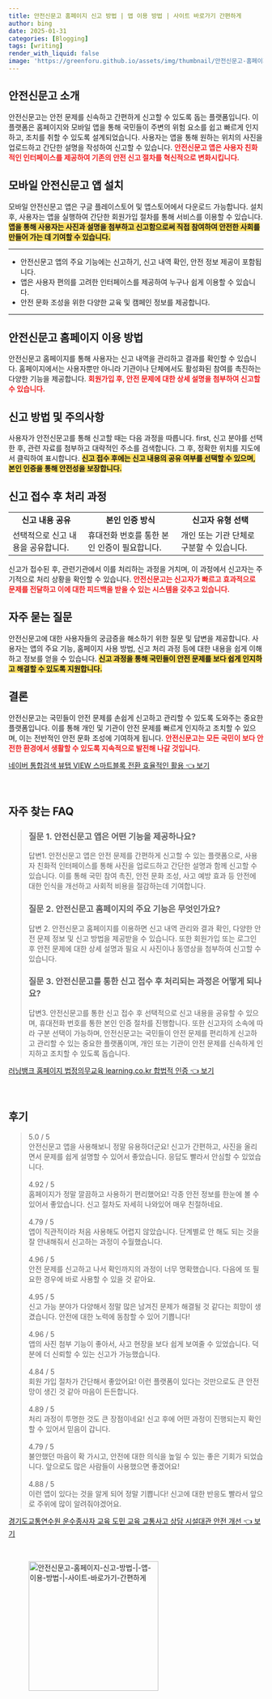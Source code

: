 ```yaml
---
title: 안전신문고 홈페이지 신고 방법 | 앱 이용 방법 | 사이트 바로가기 간편하게
author: bing
date: 2025-01-31
categories: [Blogging]
tags: [writing]
render_with_liquid: false
image: 'https://greenforu.github.io/assets/img/thumbnail/안전신문고-홈페이지-신고-방법-|-앱-이용-방법-|-사이트-바로가기-간편하게.webp'
---
```



<h2 id='안전신문고_소개'>안전신문고 소개</h2>

<p>안전신문고는 안전 문제를 신속하고 간편하게 신고할 수 있도록 돕는 플랫폼입니다. 이 플랫폼은 홈페이지와 모바일 앱을 통해 국민들이 주변의 위험 요소를 쉽고 빠르게 인지하고, 조치를 취할 수 있도록 설계되었습니다. 사용자는 앱을 통해 원하는 위치의 사진을 업로드하고 간단한 설명을 작성하여 신고할 수 있습니다. <b><span style="color: #ee2323;">안전신문고 앱은 사용자 친화적인 인터페이스를 제공하여 기존의 안전 신고 절차를 혁신적으로 변화시킵니다.</span></b></p>

<h2 id='모바일_안전신문고_앱_설치'>모바일 안전신문고 앱 설치</h2>

<p>모바일 안전신문고 앱은 구글 플레이스토어 및 앱스토어에서 다운로드 가능합니다. 설치 후, 사용자는 앱을 실행하여 간단한 회원가입 절차를 통해 서비스를 이용할 수 있습니다. <b><span style="background-color: #ffe066;">앱을 통해 사용자는 사진과 설명을 첨부하고 신고함으로써 직접 참여하여 안전한 사회를 만들어 가는 데 기여할 수 있습니다.</span></b></p>

<hr />

<ul>
    <li>안전신문고 앱의 주요 기능에는 신고하기, 신고 내역 확인, 안전 정보 제공이 포함됩니다.</li>
    <li>앱은 사용자 편의를 고려한 인터페이스를 제공하여 누구나 쉽게 이용할 수 있습니다.</li>
    <li>안전 문화 조성을 위한 다양한 교육 및 캠페인 정보를 제공합니다.</li>
</ul>

<hr />

<h2 id='안전신문고_홈페이지_이용_방법'>안전신문고 홈페이지 이용 방법</h2>

<p>안전신문고 홈페이지를 통해 사용자는 신고 내역을 관리하고 결과를 확인할 수 있습니다. 홈페이지에서는 사용자뿐만 아니라 기관이나 단체에서도 활성화된 참여를 촉진하는 다양한 기능을 제공합니다. <b><span style="color: #ee2323;">회원가입 후, 안전 문제에 대한 상세 설명을 첨부하여 신고할 수 있습니다.</span></b></p>

<h2 id='신고_방법_및_주의사항'>신고 방법 및 주의사항</h2>

<p>사용자가 안전신문고를 통해 신고할 때는 다음 과정을 따릅니다. first, 신고 분야를 선택한 후, 관련 자료를 첨부하고 대략적인 주소를 검색합니다. 그 후, 정확한 위치를 지도에서 클릭하여 표시합니다. <b><span style="background-color: #ffe066;">신고 접수 후에는 신고 내용의 공유 여부를 선택할 수 있으며, 본인 인증을 통해 안전성을 보장합니다.</span></b></p>

<h2 id='신고_접수_후_처리_과정'>신고 접수 후 처리 과정</h2>

<table>
    <tr>
        <td style="text-align: center; height: 17px;"><b>신고 내용 공유</b></td>
        <td style="text-align: center; height: 17px;"><b>본인 인증 방식</b></td>
        <td style="text-align: center; height: 17px;"><b>신고자 유형 선택</b></td>
    </tr>
    <tr>
        <td>선택적으로 신고 내용을 공유합니다.</td>
        <td>휴대전화 번호를 통한 본인 인증이 필요합니다.</td>
        <td>개인 또는 기관 단체로 구분할 수 있습니다.</td>
    </tr>
</table>

<p>신고가 접수된 후, 관련기관에서 이를 처리하는 과정을 거치며, 이 과정에서 신고자는 주기적으로 처리 상황을 확인할 수 있습니다. <b><span style="color: #ee2323;">안전신문고는 신고자가 빠르고 효과적으로 문제를 전달하고 이에 대한 피드백을 받을 수 있는 시스템을 갖추고 있습니다.</span></b></p>

<h2 id='자주_묻는_질문'>자주 묻는 질문</h2>

<p>안전신문고에 대한 사용자들의 궁금증을 해소하기 위한 질문 및 답변을 제공합니다. 사용자는 앱의 주요 기능, 홈페이지 사용 방법, 신고 처리 과정 등에 대한 내용을 쉽게 이해하고 정보를 얻을 수 있습니다. <b><span style="background-color: #ffe066;">신고 과정을 통해 국민들이 안전 문제를 보다 쉽게 인지하고 해결할 수 있도록 지원합니다.</span></b></p>

<h2 id='결론'>결론</h2>

<p>안전신문고는 국민들이 안전 문제를 손쉽게 신고하고 관리할 수 있도록 도와주는 중요한 플랫폼입니다. 이를 통해 개인 및 기관이 안전 문제를 빠르게 인지하고 조치할 수 있으며, 이는 전반적인 안전 문화 조성에 기여하게 됩니다. <b><span style="color: #ee2323;">안전신문고는 모든 국민이 보다 안전한 환경에서 생활할 수 있도록 지속적으로 발전해 나갈 것입니다.</span></b></p>


<p><a class="click-button" title="네이버 통합검색 뷰탭 VIEW 스마트블록 전환 효율적인 활용" href="https://greenforu.github.io/posts/%EB%84%A4%EC%9D%B4%EB%B2%84-%ED%86%B5%ED%95%A9%EA%B2%80%EC%83%89-%EB%B7%B0%ED%83%AD-VIEW-%EC%8A%A4%EB%A7%88%ED%8A%B8%EB%B8%94%EB%A1%9D-%EC%A0%84%ED%99%98-%ED%9A%A8%EC%9C%A8%EC%A0%81%EC%9D%B8-%ED%99%9C%EC%9A%A9/" rel="dofollow">네이버 통합검색 뷰탭 VIEW 스마트블록 전환 효율적인 활용 👈 보기</a></p><br>
<h2 id='자주_찾는_FAQ'>자주 찾는 FAQ</h2>
<div itemscope="" itemtype="https://schema.org/FAQPage"> 
<blockquote> 
<div itemscope="" itemprop="mainEntity" itemtype="https://schema.org/Question"> 
<h3 itemprop="name">질문 1. 안전신문고 앱은 어떤 기능을 제공하나요?</h3> 
<div itemscope="" itemprop="acceptedAnswer" itemtype="https://schema.org/Answer"> 
<span itemprop="text"> 
<p>답변1. 안전신문고 앱은 안전 문제를 간편하게 신고할 수 있는 플랫폼으로, 사용자 친화적 인터페이스를 통해 사진을 업로드하고 간단한 설명과 함께 신고할 수 있습니다. 이를 통해 국민 참여 촉진, 안전 문화 조성, 사고 예방 효과 등 안전에 대한 인식을 개선하고 사회적 비용을 절감하는데 기여합니다.</p> 
</span> 
</div> 
</div> 

<div itemscope="" itemprop="mainEntity" itemtype="https://schema.org/Question"> 
<h3 itemprop="name">질문 2. 안전신문고 홈페이지의 주요 기능은 무엇인가요?</h3> 
<div itemscope="" itemprop="acceptedAnswer" itemtype="https://schema.org/Answer"> 
<span itemprop="text"> 
<p>답변 2. 안전신문고 홈페이지를 이용하면 신고 내역 관리와 결과 확인, 다양한 안전 문제 정보 및 신고 방법을 제공받을 수 있습니다. 또한 회원가입 또는 로그인 후 안전 문제에 대한 상세 설명과 필요 시 사진이나 동영상을 첨부하여 신고할 수 있습니다.</p> 
</span> 
</div> 
</div> 

<div itemscope="" itemprop="mainEntity" itemtype="https://schema.org/Question"> 
<h3 itemprop="name">질문 3. 안전신문고를 통한 신고 접수 후 처리되는 과정은 어떻게 되나요?</h3> 
<div itemscope="" itemprop="acceptedAnswer" itemtype="https://schema.org/Answer"> 
<span itemprop="text"> 
<p>답변3. 안전신문고를 통한 신고 접수 후 선택적으로 신고 내용을 공유할 수 있으며, 휴대전화 번호를 통한 본인 인증 절차를 진행합니다. 또한 신고자의 소속에 따라 구분 선택이 가능하며, 안전신문고는 국민들이 안전 문제를 편리하게 신고하고 관리할 수 있는 중요한 플랫폼이며, 개인 또는 기관이 안전 문제를 신속하게 인지하고 조치할 수 있도록 돕습니다.</p> 
</span> 
</div> 
</div> 
</blockquote> 
</div>
<p><a class="click-button" title="러닝뱅크 홈페이지 법정의무교육 learning.co.kr 합법적 인증" href="https://greenforu.github.io/posts/%EB%9F%AC%EB%8B%9D%EB%B1%85%ED%81%AC-%ED%99%88%ED%8E%98%EC%9D%B4%EC%A7%80-%EB%B2%95%EC%A0%95%EC%9D%98%EB%AC%B4%EA%B5%90%EC%9C%A1-learning.co.kr-%ED%95%A9%EB%B2%95%EC%A0%81-%EC%9D%B8%EC%A6%9D/" rel="dofollow">러닝뱅크 홈페이지 법정의무교육 learning.co.kr 합법적 인증 👈 보기</a></p><br>
<h2 id='후기'>후기</h2>
<div itemscope itemtype="https://schema.org/Product">
  <blockquote>
  <div itemprop="review" itemscope itemtype="https://schema.org/Review">
      <div itemprop="reviewRating" itemscope itemtype="https://schema.org/Rating"> <span itemprop="ratingValue">5.0</span> / <span itemprop="bestRating">5</span> </div>
      <span itemprop="reviewBody">안전신문고 앱을 사용해보니 정말 유용하더군요! 신고가 간편하고, 사진을 올리면서 문제를 쉽게 설명할 수 있어서 좋았습니다. 응답도 빨라서 안심할 수 있었습니다.</span>
  </div>
  <br>
  <div itemprop="review" itemscope itemtype="https://schema.org/Review">
      <div itemprop="reviewRating" itemscope itemtype="https://schema.org/Rating"> <span itemprop="ratingValue">4.92</span> / <span itemprop="bestRating">5</span> </div>
      <span itemprop="reviewBody">홈페이지가 정말 깔끔하고 사용하기 편리했어요! 각종 안전 정보를 한눈에 볼 수 있어서 좋았습니다. 신고 절차도 자세히 나와있어 매우 친절하네요.</span>
  </div>
  <br>
  <div itemprop="review" itemscope itemtype="https://schema.org/Review">
      <div itemprop="reviewRating" itemscope itemtype="https://schema.org/Rating"> <span itemprop="ratingValue">4.79</span> / <span itemprop="bestRating">5</span> </div>
      <span itemprop="reviewBody">앱이 직관적이라 처음 사용해도 어렵지 않았습니다. 단계별로 안 해도 되는 것을 잘 안내해줘서 신고하는 과정이 수월했습니다.</span>
  </div>
  <br>
  <div itemprop="review" itemscope itemtype="https://schema.org/Review">
      <div itemprop="reviewRating" itemscope itemtype="https://schema.org/Rating"> <span itemprop="ratingValue">4.96</span> / <span itemprop="bestRating">5</span> </div>
      <span itemprop="reviewBody">안전 문제를 신고하고 나서 확인까지의 과정이 너무 명확했습니다. 다음에 또 필요한 경우에 바로 사용할 수 있을 것 같아요.</span>
  </div>
  <br>
  <div itemprop="review" itemscope itemtype="https://schema.org/Review">
      <div itemprop="reviewRating" itemscope itemtype="https://schema.org/Rating"> <span itemprop="ratingValue">4.95</span> / <span itemprop="bestRating">5</span> </div>
      <span itemprop="reviewBody">신고 가능 분야가 다양해서 정말 많은 남겨진 문제가 해결될 것 같다는 희망이 생겼습니다. 안전에 대한 노력에 동참할 수 있어 기쁩니다!</span>
  </div>
  <br>
  <div itemprop="review" itemscope itemtype="https://schema.org/Review">
      <div itemprop="reviewRating" itemscope itemtype="https://schema.org/Rating"> <span itemprop="ratingValue">4.96</span> / <span itemprop="bestRating">5</span> </div>
      <span itemprop="reviewBody">앱의 사진 첨부 기능이 좋아서, 사고 현장을 보다 쉽게 보여줄 수 있었습니다. 덕분에 더 신뢰할 수 있는 신고가 가능했습니다.</span>
  </div>
  <br>
  <div itemprop="review" itemscope itemtype="https://schema.org/Review">
      <div itemprop="reviewRating" itemscope itemtype="https://schema.org/Rating"> <span itemprop="ratingValue">4.84</span> / <span itemprop="bestRating">5</span> </div>
      <span itemprop="reviewBody">회원 가입 절차가 간단해서 좋았어요! 이런 플랫폼이 있다는 것만으로도 큰 안전망이 생긴 것 같아 마음이 든든합니다.</span>
  </div>
  <br>
  <div itemprop="review" itemscope itemtype="https://schema.org/Review">
      <div itemprop="reviewRating" itemscope itemtype="https://schema.org/Rating"> <span itemprop="ratingValue">4.89</span> / <span itemprop="bestRating">5</span> </div>
      <span itemprop="reviewBody">처리 과정이 투명한 것도 큰 장점이네요! 신고 후에 어떤 과정이 진행되는지 확인할 수 있어서 믿음이 갑니다.</span>
  </div>
  <br>
  <div itemprop="review" itemscope itemtype="https://schema.org/Review">
      <div itemprop="reviewRating" itemscope itemtype="https://schema.org/Rating"> <span itemprop="ratingValue">4.79</span> / <span itemprop="bestRating">5</span> </div>
      <span itemprop="reviewBody">불안했던 마음이 확 가시고, 안전에 대한 의식을 높일 수 있는 좋은 기회가 되었습니다. 앞으로도 많은 사람들이 사용했으면 좋겠어요!</span>
  </div>
  <br>
  <div itemprop="review" itemscope itemtype="https://schema.org/Review">
      <div itemprop="reviewRating" itemscope itemtype="https://schema.org/Rating"> <span itemprop="ratingValue">4.88</span> / <span itemprop="bestRating">5</span> </div>
      <span itemprop="reviewBody">이런 앱이 있다는 것을 알게 되어 정말 기쁩니다! 신고에 대한 반응도 빨라서 앞으로 주위에 많이 알려줘야겠어요.</span>
  </div>
  </blockquote>
</div>
<p><a class="click-button" title="경기도교통연수원 운수종사자 교육 도민 교육 교통사고 상담 시설대관 안전 개선" href="https://greenforu.github.io/posts/%EA%B2%BD%EA%B8%B0%EB%8F%84%EA%B5%90%ED%86%B5%EC%97%B0%EC%88%98%EC%9B%90-%EC%9A%B4%EC%88%98%EC%A2%85%EC%82%AC%EC%9E%90-%EA%B5%90%EC%9C%A1-%EB%8F%84%EB%AF%BC-%EA%B5%90%EC%9C%A1-%EA%B5%90%ED%86%B5%EC%82%AC%EA%B3%A0-%EC%83%81%EB%8B%B4-%EC%8B%9C%EC%84%A4%EB%8C%80%EA%B4%80-%EC%95%88%EC%A0%84-%EA%B0%9C%EC%84%A0/" rel="dofollow">경기도교통연수원 운수종사자 교육 도민 교육 교통사고 상담 시설대관 안전 개선 👈 보기</a></p><br>
<figure class="image"><img src="https://greenforu.github.io/assets/img/thumbnail/안전신문고-홈페이지-신고-방법-|-앱-이용-방법-|-사이트-바로가기-간편하게.webp" alt="안전신문고-홈페이지-신고-방법-|-앱-이용-방법-|-사이트-바로가기-간편하게" width="256" height="256"></figure>